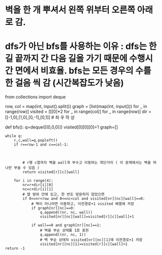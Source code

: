 # 벽을 한 개 뿌셔서 왼쪽 위부터 오른쪽 아래로 감.
# dfs가 아닌 bfs를 사용하는 이유 : dfs는 한 길 끝까지 간 다음 길을 가기 때문에 수행시간 면에서 비효율. bfs는 모든 경우의 수를 한 걸음 씩 감 (시간복잡도가 낮음)
from collections import deque

row, col = map(int, input().split())
graph = [list(map(int, input())) for _ in range(row)]
visited = [[[0]*2 for _  in range(col)] for _ in range(row)]
dir = [[-1,0],[1,0],[0,-1],[0,1]] # 좌 우 하 상

def bfs():
    q=deque([(0,0,0)])
    visited[0][0][0]=1
    graph=[]

    while q:
        r,c,wall=q.popleft()
        if r==row-1 and c==col-1:
            
            
            
            # r행 c열까지 벽을 wall개 부수고 이동하는 최단거리 ( 이 문제에서는 벽을 하나만 부술 수 있음 )
            return visited[r][c][wall]

        for i in range(4):
            nr=r+dir[i][0]
            nc=c+dir[i][1]
            # 맵 범위 안에 있고, 한 번도 방문하지 않았으면
            if 0<=nr<row and 0<=nc<col and visited[nr][nc][wall]==0:
                # 벽이 아니라면 이동하고, 이전경로+1 visited 배열에 저장
                if graph[nr][nc]==0:
                    q.append((nr, nc, wall))
                    visited[nr][nc][wall]=visited[r][c][wall]+1

                if wall==0 and graph[nr][nc]==1:
                    # 벽을 부순 상태를 1로 표현
                    q.append((nr, nc, 1))
                    # 벽 부순 상태의 visited[nr][nc][1]에 이전경로+1 저장
                    visited[nr][nc][1]=visited[r][c][wall]+1
    return -1
